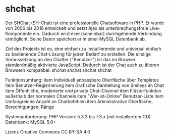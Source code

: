 # shchat
Der SHChat (SH-Chat) ist eine professionelle Chatsoftware in PHP. Er wurde von 2006 bis 2016 entwickelt und setzt Ajax als unterbrechungsfreie Live-Komponente ein. Dadurch wird eine (scheinbar) durchgehende Verbindung ermöglicht. Seine Daten speichert er in einer MySQL Datenbank ab.

Ziel des Projekts ist es, eine einfach zu installierende und universal einfach zu bedienende Chat-Lösung für jeden Bedarf zu erstellen. Die einzige Voraussetzung an den Chatter ("Benutzer") ist das im Browser standardmäßig aktivierte JavaScript. Dadurch ist der Chat auch zu älteren Browsern kompatibel.
shchat  shchat  shchat  shchat 

Funktionsumfang:
item Individuell anpassbare Oberfläche über Templates
item Benutzer-Registrierung
item Grafische Darstellung von Smileys im Chat
item Öffentliche, moderierte und private Chat-Channel
item Flüsterfunktion außerhalb der normalen Channels
item "Wer-ist-Online" Benutzer-Liste
item Umfangreiche Anzahl an Chatbefehlen
item Administrative Oberfläche, Berechtigungen, Ränge

Systemanforderung:
PHP Version: 5.3.3 bis 7.3.x (mit installiertem GD)
Datenbank: MySQL 5.0+

Lizenz Creative Commons CC BY-SA 4.0
